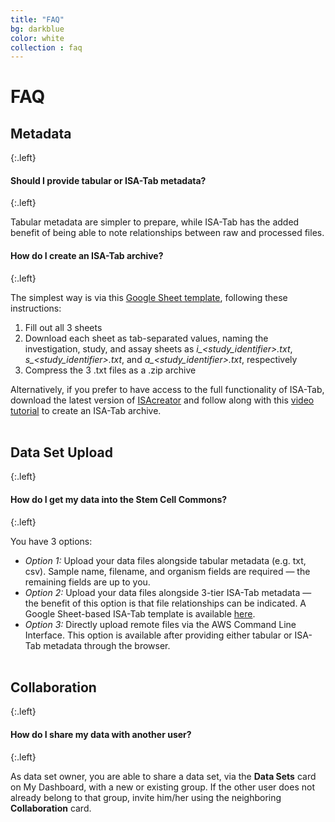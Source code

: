 ```yaml
---
title: "FAQ"
bg: darkblue
color: white
collection : faq
---
```


# FAQ

## Metadata
{:.left}

#### Should I provide tabular or ISA-Tab metadata?
{:.left}

Tabular metadata are simpler to prepare, while ISA-Tab has the added benefit of being able to note relationships between raw and processed files.

#### How do I create an ISA-Tab archive?
{:.left}

The simplest way is via this [Google Sheet template][isa-google-sheet], following these instructions:
1) Fill out all 3 sheets
2) Download each sheet as tab-separated values, naming the investigation, study, and assay sheets as _i\_<study\_identifier>.txt_, _s\_<study\_identifier>.txt_, and _a\_<study\_identifier>.txt_, respectively
3) Compress the 3 .txt files as a .zip archive

Alternatively, if you prefer to have access to the full functionality of ISA-Tab, download the latest version of [ISAcreator][isa-creator-releases] and follow along with this [video tutorial][isa-creator-video] to create an ISA-Tab archive.
<br><br>

## Data Set Upload
{:.left}

#### How do I get my data into the Stem Cell Commons?
{:.left}

You have 3 options:
* _Option 1:_ Upload your data files alongside tabular metadata (e.g. txt, csv). Sample name, filename, and organism fields are required — the remaining fields are up to you.
* _Option 2:_ Upload your data files alongside 3-tier ISA-Tab metadata — the benefit of this option is that file relationships can be indicated. A Google Sheet-based ISA-Tab template is available [here][isa-google-sheet].
* _Option 3:_ Directly upload remote files via the AWS Command Line Interface. This option is available after providing either tabular or ISA-Tab metadata through the browser.
<br><br>

## Collaboration
{:.left}

#### How do I share my data with another user?
{:.left}

As data set owner, you are able to share a data set, via the **Data Sets** card on My Dashboard, with a new or existing group. If the other user does not already belong to that group, invite him/her using the neighboring **Collaboration** card.

[isa-google-sheet]: https://docs.google.com/spreadsheets/d/1AUg5TkfxTSYu0jHuAxOXTVKILlOfHiWUt2Xolb-vCds/edit?usp=sharing
[isa-creator-releases]: https://github.com/ISA-tools/ISAcreator/releases
[isa-creator-video]: https://www.youtube.com/watch?v=abIEtSUrJNY
